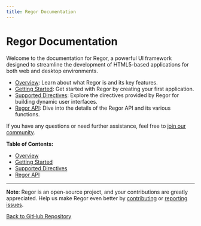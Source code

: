 ```yaml
---
title: Regor Documentation
---
```


# Regor Documentation

Welcome to the documentation for Regor, a powerful UI framework designed to streamline the development of HTML5-based applications for both web and desktop environments.

- [Overview](../docs-site/verview.md): Learn about what Regor is and its key features.
- [Getting Started](../docs-site/getting-started.md): Get started with Regor by creating your first application.
- [Supported Directives](../docs-site/directives/directives.md): Explore the directives provided by Regor for building dynamic user interfaces.
- [Regor API](../docs-site/api/regor-api.md): Dive into the details of the Regor API and its various functions.

If you have any questions or need further assistance, feel free to [join our community](#).

**Table of Contents:**

- [Overview](../docs-site/overview.md)
- [Getting Started](../docs-site/getting-started.md)
- [Supported Directives](../docs-site/directives/directives.md)
- [Regor API](../docs-site/api/regor-api.md)

---

**Note**: Regor is an open-source project, and your contributions are greatly appreciated. Help us make Regor even better by [contributing](../.github/CONTRIBUTING.md) or [reporting issues](#issues).

[Back to GitHub Repository](https://github.com/koculu/Regor)
